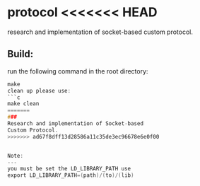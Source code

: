 protocol
<<<<<<< HEAD
====
research and implementation of socket-based
custom protocol.

Build:
---
run the following command in the root directory:
```c
make
clean up please use:
```c
make clean
=======
###
Research and implementation of Socket-based
Custom Protocol.
>>>>>>> ad67f8dff13d28586a11c35de3ec96678e6e0f00


Note:
---
you must be set the LD_LIBRARY_PATH use
export LD_LIBRARY_PATH=(path)/(to)/(lib)
